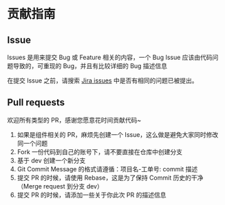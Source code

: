 # 贡献指南

## Issue

Issues 是用来提交 Bug 或 Feature 相关的内容，一个 Bug Issue 应该由代码问题导致的，可重现的 Bug，并且有比较详细的 Bug 描述信息

在提交 Issue 之前，请搜索 [Jira issues](http://server.azalea-tech.com:10000/browse/WXCOM-76?jql=project%20%3D%20WXCOM%20ORDER%20BY%20priority%20DESC%2C%20updated%20DESC) 中是否有相同的问题已被提出。

## Pull requests

欢迎所有类型的 PR，感谢您愿意花时间贡献代码~

1. 如果是组件相关的 PR，麻烦先创建一个 Issue，这么做是避免大家同时修改同一个问题
2. Fork 一份代码到自己的账号下，请不要直接在仓库中创建分支
3. 基于 dev 创建一个新分支
4. Git Commit Message 的格式请遵循：项目名-工单号: commit 描述
5. 提交 PR 的时候，请使用 Rebase，这是为了保持 Commit 历史的干净（Merge request 到分支 dev）
6. 提交 PR 的时候，请添加一些关于你此次 PR 的描述信息

